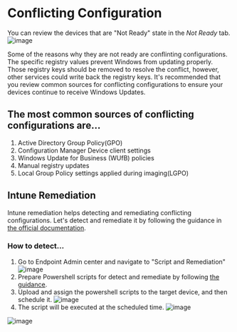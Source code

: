 # Conflicting Configuration

You can review the devices that are "Not Ready" state in the *Not Ready* tab.
![image](https://github.com/yusummat/yusummat/assets/142761448/9d8eb0d8-19bd-432d-98e1-145273aad0f1)

Some of the reasons why they are not ready are conflinting configurations. The specific registry values prevent Windows from updating properly. Those registry keys should be removed to resolve the conflict, however, other services could write back the registry keys. It's recommended that you review common sources for conflicting configurations to ensure your devices continue to receive Windows Updates.

## The most common sources of conflicting configurations are...
1) Active Directory Group Policy(GPO)
2) Configuration Manager Device client settings
3) Windows Update for Business (WUfB) policies
4) Manual registry updates
5) Local Group Policy settings applied during imaging(LGPO)

## Intune Remediation
Intune remediation helps detecting and remediating conflicting configurations.
Let's detect and remediate it by following the guidance in [the official documentation](https://learn.microsoft.com/en-us/windows/deployment/windows-autopatch/references/windows-autopatch-conflicting-configurations#intune-remediation).

### How to detect...
1) Go to Endpoint Admin center and navigate to "Script and Remediation"
   ![image](https://github.com/yusummat/yusummat/assets/142761448/b81a907d-2f5d-4886-92b4-12c841030a1a)
2) Prepare Powershell scripts for detect and remediate by following [the guidance](https://learn.microsoft.com/en-us/windows/deployment/windows-autopatch/references/windows-autopatch-conflicting-configurations#intune-remediation).
3) Upload and assign the powershell scripts to the target device, and then schedule it.
   ![image](https://github.com/yusummat/yusummat/assets/142761448/978e4465-bb4f-4640-a8fe-66ecc7298592)
4) The script will be executed at the scheduled time.
![image](https://github.com/yusummat/yusummat/assets/142761448/e5c146b3-68d2-414d-ac85-db6739453536)

![image](https://github.com/yusummat/yusummat/assets/142761448/4ad63a76-d73b-4e88-b79f-9cf0c1f897f7)
